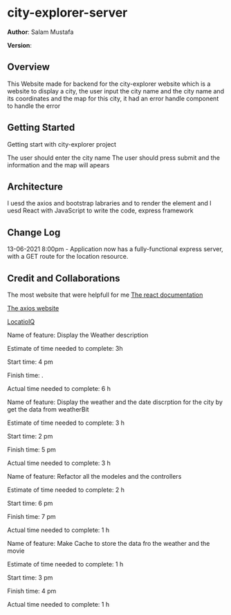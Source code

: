 # city-explorer-server

**Author**: Salam Mustafa


**Version**: 

## Overview

This Website made for backend for the city-explorer website which is a website to display a city, the user input the city name and the city name and its coordinates and the map for
this city, it had an error handle component to handle the error

## Getting Started

Getting start with city-explorer project

The user should enter the city name
The user should press submit and the information and the map will apears



## Architecture

I uesd the axios and bootstrap labraries and to render the element and I uesd React with JavaScript to write the code, express framework

## Change Log


13-06-2021 8:00pm - Application now has a fully-functional express server, with a GET route for the location resource. 

## Credit and Collaborations

The most website that were helpfull for me
[The react documentation ](https://react-bootstrap.netlify.app/getting-started/introduction)

[The axios website](https://www.npmjs.com/package/axios)

[LocatioIQ](https://locationiq.com/docs)


Name of feature: Display the Weather description

Estimate of time needed to complete: 3h

Start time: 4 pm

Finish time: .

Actual time needed to complete: 6 h



Name of feature: Display the weather and the date discrption for the city by get the data from weatherBit 


Estimate of time needed to complete: 3 h

Start time: 2 pm

Finish time: 5 pm

Actual time needed to complete: 3 h

Name of feature: Refactor all the modeles and the controllers

Estimate of time needed to complete: 2 h

Start time: 6 pm

Finish time: 7 pm

Actual time needed to complete: 1 h


Name of feature: Make Cache to store the data fro the weather and the movie

Estimate of time needed to complete: 1 h

Start time: 3 pm

Finish time: 4 pm

Actual time needed to complete: 1 h